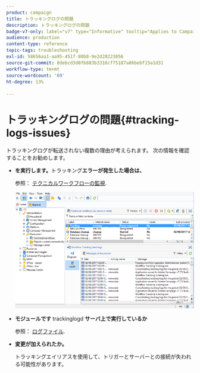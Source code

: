 ```yaml
---
product: campaign
title: トラッキングログの問題
description: トラッキングログの問題
badge-v7-only: label="v7" type="Informative" tooltip="Applies to Campaign Classic v7 only"
audience: production
content-type: reference
topic-tags: troubleshooting
exl-id: 58656aa1-aa95-451f-80b8-9e2d28223056
source-git-commit: 8debcd3d8fb883b3316cf75187a86bebf15a1d31
workflow-type: tm+mt
source-wordcount: '69'
ht-degree: 13%

---
```


# トラッキングログの問題{#tracking-logs-issues}



トラッキングログが転送されない複数の理由が考えられます。 次の情報を確認することをお勧めします。

* **を実行します。**&#x200B;トラッキング&#x200B;**エラーが発生した場合は、**

   参照： [テクニカルワークフローの監視](../../workflow/using/monitoring-technical-workflows.md).

   ![](assets/tracking_scheduled_task.png)

* **モジュールです** trackinglogd **サーバ上で実行しているか**

   参照： [ログファイル](../../production/using/log-files.md).

* **変更が加えられたか。**

   トラッキングエイリアスを使用して、トリガーとサーバーとの接続が失われる可能性があります。
